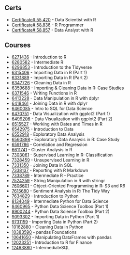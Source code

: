 ## Certs
* [Certificate# 55,420](https://www.datacamp.com/statement-of-accomplishment/track/a44af56c59962942a89443d9368fa37f7db07dbd) - Data Scientist with R
* [Certificate# 58,836]( https://www.datacamp.com/statement-of-accomplishment/track/f8023cb375d5d0b20deec87334cae3e9c741feb8) - R Programmer
* [Certificate# 58,857]( https://www.datacamp.com/statement-of-accomplishment/track/b7255dc14ecee9aefccd9db7b2e5643c47bc9ab2) - Data Analyst with R





## Courses
* [6271436](https://www.datacamp.com/statement-of-accomplishment/course/84ea12c5c0199b5c256fafe5267667b6ae5eb0a6) - Introduction to R
* [6280582](https://www.datacamp.com/statement-of-accomplishment/course/720af503e12b02789f5094d27bf81ef6b33326c3) - Intermediate R
* [6296853](https://www.datacamp.com/statement-of-accomplishment/course/33c5e7ccb307117a86ba4cb23643c490c8edb97a) - Introduction to the Tidyverse
* [6315406](https://www.datacamp.com/statement-of-accomplishment/course/0e71451822948b5a3e1ee96e741a6c7e44c90c52) - Importing Data in R (Part 1)
* [6331889](https://www.datacamp.com/statement-of-accomplishment/course/f8fb3cd0cc100ed6832f1d8be67c769859a33c38) - Importing Data in R (Part 2)
* [6347726](https://www.datacamp.com/statement-of-accomplishment/course/c1afcd02f3a0618d67969e7d1c828646658a8aa4) - Cleaning Data in R
* [6359688](https://www.datacamp.com/statement-of-accomplishment/course/b6535043213036ac450ed2323f38da25b2ed7834) - Importing & Cleaning Data in R: Case Studies
* [6371546](https://www.datacamp.com/statement-of-accomplishment/course/5b8325c55a630b36b1f58b5677d587b3e253f129) - Writing Functions in R
* [6413228](https://www.datacamp.com/statement-of-accomplishment/course/8aa93bab2a1d446ae00b04fa1bf30e2b6364134b) - Data Manipulation in R with dplyr
* [6418461](https://www.datacamp.com/statement-of-accomplishment/course/feacf4ba067798a9d712fb74b96c07040c7e3821) - Joining Data in R with dplyr
* [6460085](https://www.datacamp.com/statement-of-accomplishment/course/7029127014889175555815fb8f4112301dd03a87) - Intro to SQL for Data Science
* [6470751](https://www.datacamp.com/statement-of-accomplishment/course/809b125a294fd6a06e4ba7ec2055815cf571c50d) - Data Visualization with ggplot2 (Part 1)
* [6499206](https://www.datacamp.com/statement-of-accomplishment/course/f873dd35b2b9a634cf44f43cb2547bbde4eeb317) - Data Visualization with ggplot2 (Part 2)
* [6515527](https://www.datacamp.com/statement-of-accomplishment/course/931579ab98e291d880a2fe77bef530e035b8c4cc) - Working with Dates and Times in R
* [6542975](https://www.datacamp.com/statement-of-accomplishment/course/c34b5ed70b0f391489a7f519014e534070c945ce) - Introduction to Data
* [6552918](https://www.datacamp.com/statement-of-accomplishment/course/db1d5ff20df7e3b94ad8404735f9db4a9a44fffd) - Exploratory Data Analysis
* [6560898](https://www.datacamp.com/statement-of-accomplishment/course/27c434a705220badb1e43c16012d341464d8a39a) - Exploratory Data Analysis in R: Case Study
* [6591786](https://www.datacamp.com/statement-of-accomplishment/course/e68b85ff0f4387f5796a39e73ce55c91c629e56d) - Correlation and Regression
* [6611741](https://www.datacamp.com/statement-of-accomplishment/course/b03193e085ba2f0b08a0ef4832dc1f89fd7f5458) - Cluster Analysis in R
* [7303061](https://www.datacamp.com/statement-of-accomplishment/course/25a080cb684cb9437a58c4d9712224d450fd6a8f) - Supervised Learning in R: Classification
* [7328459](https://www.datacamp.com/statement-of-accomplishment/course/d8bf3d44a165986765c44c074ac6218a3ac734f7) - Unsupervised Learning in R
* [7331350](https://www.datacamp.com/statement-of-accomplishment/course/6466e48d9d20340e972c41d96b4616402e5774b4) - Joining Data in SQL
* [7338137](https://www.datacamp.com/statement-of-accomplishment/course/86460884270835a6333b9ec45c2a7d4f7ea7ea34) - Reporting with R Markdown
* [7338789](https://www.datacamp.com/statement-of-accomplishment/course/10e0b856cf29499c0efbc8197aa047ded4b5cb96) - Intermediate R - Practice
* [7524259](https://www.datacamp.com/statement-of-accomplishment/course/c42373e39912ab528acf4df6d8179446df44055f) - String Manipulation in R with stringr
* [7606601](https://www.datacamp.com/statement-of-accomplishment/course/241ff2ca22014081166c37ca0ab48305a842024e) - Object-Oriented Programming in R: S3 and R6
* [7615680](https://www.datacamp.com/statement-of-accomplishment/course/e8de92399ac1de746fcf47b7f3b652c554bfe930) - Sentiment Analysis in R: The Tidy Way
* [7634829](https://www.datacamp.com/statement-of-accomplishment/course/2551bf403cb8dd3c6de0df406659604b54bee173) - Introduction to Python
* [8134049](https://www.datacamp.com/statement-of-accomplishment/course/e0af18ff9be56e4190cb973642bd5bbe3f502263) - Intermediate Python for Data Science
* [8460965](https://www.datacamp.com/statement-of-accomplishment/course/3038a87f22e9b21b5ff02d902c9231b40a264fc4) - Python Data Science Toolbox (Part 1)
* [8900244](https://www.datacamp.com/statement-of-accomplishment/course/c3fbdd3c8edc11e473a5dce59c9add0bb280e0f7) - Python Data Science Toolbox (Part 2)
* [9093302](https://www.datacamp.com/statement-of-accomplishment/course/1c258602aa16e9c4796c5a9b32da83556dab65b6) - Importing Data in Python (Part 1)
* [9731159](https://www.datacamp.com/statement-of-accomplishment/course/069415d6ec43986cd91ae6eb0f100a2d520ced1e) - Importing Data in Python (Part 2)
* [10162880](https://www.datacamp.com/statement-of-accomplishment/course/f760bac8da8086e54744d4f35ade09b7537e128d) - Cleaning Data in Python
* [10383590](https://www.datacamp.com/statement-of-accomplishment/course/6d90f764ab386545af18088dc71bcff884022b39) - pandas Foundations
* [10641650](https://www.datacamp.com/statement-of-accomplishment/course/1f0def55d6bf5d0bca367998e88c1b20c455ffdf) - Manipulating DataFrames with pandas
* [12023251](https://www.datacamp.com/statement-of-accomplishment/course/6bb7cbc8e4b171fa7aa83886aa35beb26eee59b0) - Introduction to R for Finance
* [12463880](https://www.datacamp.com/statement-of-accomplishment/course/68960776811fefbffe0f2a1c779c566bd32b9e8b) - IntermediateSQL





























